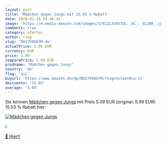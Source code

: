 ```yaml
---
layout: post
title: 'Mädchen gegen Jungs mit 15.03 % Rabatt'
date: 2020-01-26 04:40:41
image: 'https://m.media-amazon.com/images/I/611L3vOV3UL._AC_._SL200_.jpg'
comments: true
category: ofertas
author: ring
slug: 'B017V9OO7M-de'
actualPrice: 5.09 EUR
currency: EUR
price: 5.09
comparePrice: 5.99 EUR
prodname: 'Mädchen gegen Jungs'
country: 'de'
flag: '🇩🇪'
buyurl: 'https://www.amazon.de/dp/B017V9OO7M/?tag=tolees0ca-21'
descuento: '15.03'
average: '5.09'
---
```


Sie können [Mädchen gegen Jungs](https://www.amazon.de/dp/B017V9OO7M/?tag=tolees0ca-21) mit Preis 5.09 EUR (original: 5.99 EUR) 15.03 % Rabatt hier:

[![Mädchen gegen Jungs](https://m.media-amazon.com/images/I/611L3vOV3UL._AC_._SL200_.jpg)](https://www.amazon.de/dp/B017V9OO7M/?tag=tolees0ca-21)

ℹ️:


[🛒 Hier!!](https://www.amazon.de/dp/B017V9OO7M/?tag=tolees0ca-21)
